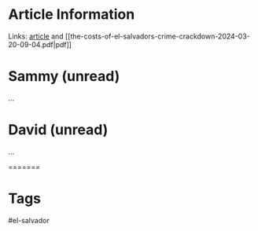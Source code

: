 # Article Information

Links: [article](https://www.foreignaffairs.com/central-america/bukele-costs-salvadors-crime-crackdown) and [[the-costs-of-el-salvadors-crime-crackdown-2024-03-20-09-04.pdf|pdf]]
# Sammy (unread)

...

# David (unread)

...

=======
# Tags

#el-salvador